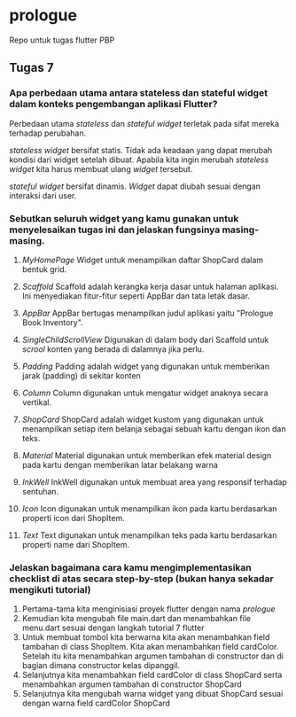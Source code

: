 # prologue

Repo untuk tugas flutter PBP

## Tugas 7

### Apa perbedaan utama antara stateless dan stateful widget dalam konteks pengembangan aplikasi Flutter?
    
Perbedaan utama _stateless_ dan _stateful widget_ terletak pada sifat mereka terhadap perubahan. 

_stateless widget_ bersifat statis. Tidak ada keadaan yang dapat merubah kondisi dari widget setelah dibuat. Apabila kita ingin merubah _stateless widget_ kita harus membuat ulang _widget_ tersebut.

_stateful widget_ bersifat dinamis. _Widget_ dapat diubah sesuai dengan interaksi dari user.

### Sebutkan seluruh widget yang kamu gunakan untuk menyelesaikan tugas ini dan jelaskan fungsinya masing-masing.

1. *MyHomePage*
Widget untuk menampilkan daftar ShopCard dalam bentuk grid.

2. *Scaffold*
Scaffold adalah kerangka kerja dasar untuk halaman aplikasi. Ini menyediakan fitur-fitur seperti AppBar dan tata letak dasar.

3. *AppBar*
AppBar bertugas menampilkan judul aplikasi yaitu "Prologue Book Inventory".

4. *SingleChildScrollView*
Digunakan di dalam body dari Scaffold untuk _scrool_ konten yang berada di dalamnya jika perlu.

5. *Padding* 
Padding adalah widget yang digunakan untuk memberikan jarak (padding) di sekitar konten

6. *Column*
Column digunakan untuk mengatur widget anaknya secara vertikal.

7. *ShopCard*
ShopCard adalah widget kustom yang digunakan untuk menampilkan setiap item belanja sebagai sebuah kartu dengan ikon dan teks.

8. *Material* 
Material digunakan untuk memberikan efek material design pada kartu dengan memberikan latar belakang warna 

9. *InkWell*
InkWell digunakan untuk membuat area yang responsif terhadap sentuhan.

10. *Icon*
Icon digunakan untuk menampilkan ikon pada kartu berdasarkan properti icon dari ShopItem.

11. *Text*
Text digunakan untuk menampilkan teks pada kartu berdasarkan properti name dari ShopItem.

### Jelaskan bagaimana cara kamu mengimplementasikan checklist di atas secara step-by-step (bukan hanya sekadar mengikuti tutorial)

1. Pertama-tama kita menginisiasi proyek flutter dengan nama _prologue_
2. Kemudian kita mengubah file main.dart dan menambahkan file menu.dart sesuai dengan langkah tutorial 7 flutter
3. Untuk membuat tombol kita berwarna kita akan menambahkan field tambahan di class ShopItem. Kita akan menambahkan field cardColor. Setelah itu kita menambahkan argumen tambahan di constructor dan di bagian dimana constructor kelas dipanggil.
4. Selanjutnya kita menambahkan field cardColor di class ShopCard serta menambahkan argumen tambahan di constructor ShopCard
5. Selanjutnya kita mengubah warna widget yang dibuat ShopCard sesuai dengan warna field cardColor ShopCard


